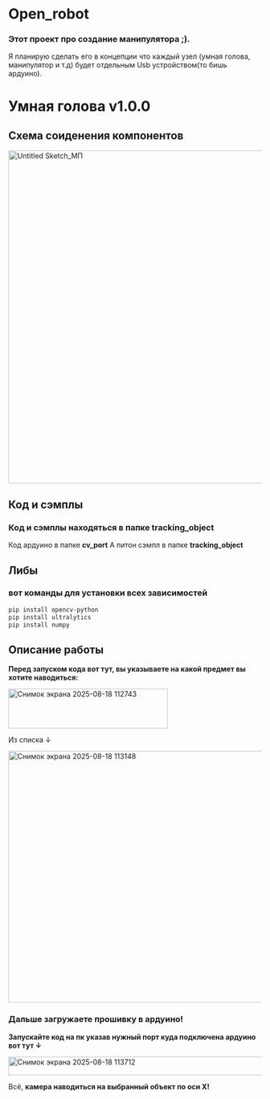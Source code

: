 # Open_robot
### Этот проект про создание манипулятора ;). 
Я планирую сделать его в концепции что каждый узел (умная голова, манипулятор и т.д) будет отдельным Usb устройством(то бишь ардуино).
# Умная голова v1.0.0
## Схема соиденения компонентов
<img width="1677" height="663" alt="Untitled Sketch_МП" src="https://github.com/user-attachments/assets/a1731e22-c9c2-4350-882c-bae5c23f1c5e" />

## Код и сэмплы
### Код и сэмплы **находяться в папке tracking_object**
Код ардуино в папке **cv_port**
А питон сэмпл в папке **tracking_object**

## Либы
### вот команды для установки всех зависимостей
```bash
pip install opencv-python
pip install ultralytics
pip install numpy
```

## Описание работы
**Перед запуском кода вот тут, вы указываете на какой предмет вы хотите наводиться:**

<img width="317" height="79" alt="Снимок экрана 2025-08-18 112743" src="https://github.com/user-attachments/assets/03334865-8806-47a8-8bdf-0af1b7b39c7a" />

Из списка ↓

<img width="951" height="501" alt="Снимок экрана 2025-08-18 113148" src="https://github.com/user-attachments/assets/268b9e7b-099c-4caf-8cd9-39376d5aec6d" />

### Дальше загружаете прошивку в ардуино!
**Запускайте код на пк указав нужный порт куда подключена ардуино вот тут ↓**

<img width="634" height="37" alt="Снимок экрана 2025-08-18 113712" src="https://github.com/user-attachments/assets/69916867-d5c5-48ae-a89c-dab1b2ae6771" />

Всё, **камера наводиться на выбранный объект по оси X!**
